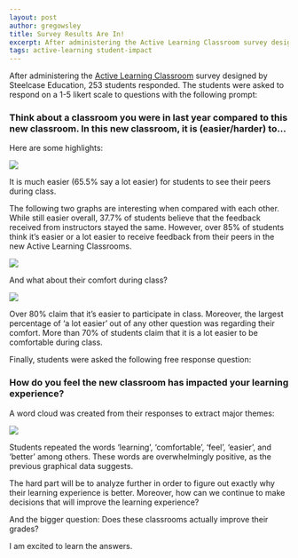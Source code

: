 ```yaml
---
layout: post
author: gregowsley
title: Survey Results Are In!
excerpt: After administering the Active Learning Classroom survey designed by Steelcase Education, 253 students responded.
tags: active-learning student-impact
---
```


After administering the [Active Learning Classroom](http://steam.rockhursths.edu/2015/08/30/Active-Learning-Classrooms-(Faculty-Reflections).html) survey designed by Steelcase Education, 253 students responded.  The students were asked to respond on a 1-5 likert scale to questions with the following prompt:

### Think about a classroom you were in last year compared to this new classroom.  In this new classroom, it is (easier/harder) to…

Here are some highlights:

<div class="flex-wrapper">
  <img src="{{ site.baseurl }}/img/See-other-Students.jpg">
</div>


It is much easier (65.5% say a lot easier) for students to see their peers during class.

The following two graphs are interesting when compared with each other.  While still easier overall, 37.7% of students believe that the feedback received from instructors stayed the same. However, over 85% of students think it’s easier or a lot easier to receive feedback from their peers in the new Active Learning Classrooms.

<div class="flex-wrapper">
  <img src="{{ site.baseurl }}/img/Feedback-from-instructor-vs-peers.jpg">
</div>

And what about their comfort during class? 

<div class="flex-wrapper">
  <img src="{{ site.baseurl }}/img/Participation-and-Comfort.jpg">
</div>

Over 80% claim that it’s easier to participate in class. Moreover, the largest percentage of ‘a lot easier’ out of any other question was regarding their comfort.  More than 70% of students claim that it is a lot easier to be comfortable during class.

Finally, students were asked the following free response question:

### How do you feel the new classroom has impacted your learning experience?

A word cloud was created from their responses to extract major themes:

<div class="flex-wrapper">
  <img src="{{ site.baseurl }}/img/Word-Cloud-Survey-1.jpg">
</div>

Students repeated the words ‘learning’, ‘comfortable’, ‘feel’, ‘easier’, and ‘better’ among others. These words are overwhelmingly positive, as the previous graphical data suggests.

The hard part will be to analyze further in order to figure out exactly why their learning experience is better. Moreover, how can we continue to make decisions that will improve the learning experience?

And the bigger question: Does these classrooms actually improve their grades?  

I am excited to learn the answers.
